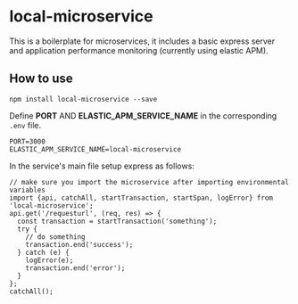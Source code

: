 # local-microservice

This is a boilerplate for microservices, it includes a basic express server and application performance monitoring (currently using elastic APM).

## How to use
```
npm install local-microservice --save
```

Define **PORT** AND **ELASTIC_APM_SERVICE_NAME** in the corresponding `.env` file.

```
PORT=3000
ELASTIC_APM_SERVICE_NAME=local-microservice
```

In the service's main file setup express as follows:
```
// make sure you import the microservice after importing environmental variables
import {api, catchAll, startTransaction, startSpan, logError} from 'local-microservice';
api.get('/requesturl', (req, res) => {
  const transaction = startTransaction('something');
  try {
    // do something
    transaction.end('success');
  } catch (e) {
    logError(e);
    transaction.end('error');
  }
};
catchAll();
```
